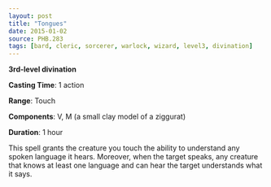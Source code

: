 ```yaml
---
layout: post
title: "Tongues"
date: 2015-01-02
source: PHB.283
tags: [bard, cleric, sorcerer, warlock, wizard, level3, divination]
---
```


**3rd-level divination**

**Casting Time**: 1 action

**Range**: Touch

**Components**: V, M (a small clay model of a ziggurat)

**Duration**: 1 hour

This spell grants the creature you touch the ability to understand any spoken language it hears. Moreover, when the target speaks, any creature that knows at least one language and can hear the target understands what it says.
